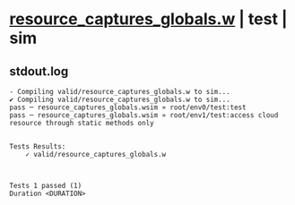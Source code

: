 # [resource_captures_globals.w](../../../../examples/tests/valid/resource_captures_globals.w) | test | sim

## stdout.log
```log
- Compiling valid/resource_captures_globals.w to sim...
✔ Compiling valid/resource_captures_globals.w to sim...
pass ─ resource_captures_globals.wsim » root/env0/test:test                                             
pass ─ resource_captures_globals.wsim » root/env1/test:access cloud resource through static methods only
 

Tests Results:
    ✓ valid/resource_captures_globals.w



Tests 1 passed (1) 
Duration <DURATION>

```

